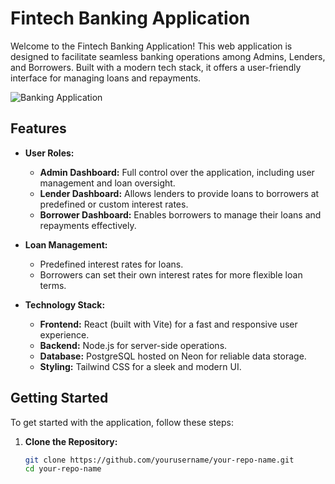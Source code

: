 # Fintech Banking Application

Welcome to the Fintech Banking Application! This web application is designed to facilitate seamless banking operations among Admins, Lenders, and Borrowers. Built with a modern tech stack, it offers a user-friendly interface for managing loans and repayments.

![Banking Application](./6.png)

## Features

- **User Roles:**
  - **Admin Dashboard:** Full control over the application, including user management and loan oversight.
  - **Lender Dashboard:** Allows lenders to provide loans to borrowers at predefined or custom interest rates.
  - **Borrower Dashboard:** Enables borrowers to manage their loans and repayments effectively.

- **Loan Management:**
  - Predefined interest rates for loans.
  - Borrowers can set their own interest rates for more flexible loan terms.

- **Technology Stack:**
  - **Frontend:** React (built with Vite) for a fast and responsive user experience.
  - **Backend:** Node.js for server-side operations.
  - **Database:** PostgreSQL hosted on Neon for reliable data storage.
  - **Styling:** Tailwind CSS for a sleek and modern UI.

## Getting Started

To get started with the application, follow these steps:

1. **Clone the Repository:**
   ```bash
   git clone https://github.com/yourusername/your-repo-name.git
   cd your-repo-name
